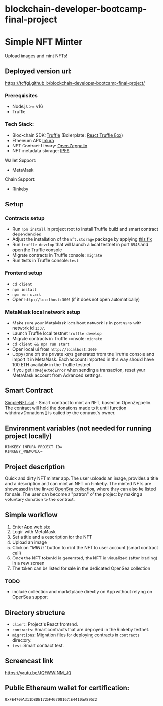 # blockchain-developer-bootcamp-final-project

# Simple NFT Minter 
Upload images and mint NFTs!

## Deployed version url:

https://toffgi.github.io/blockchain-developer-bootcamp-final-project/

### Prerequisites

- Node.js >= v16
- Truffle

### Tech Stack:

- Blockchain SDK: [Truffle](https://trufflesuite.com/) (Boilerplate: [React Truffle Box](https://trufflesuite.com/boxes/react/))
- Ethereum API: [Infura](https://infura.io/)
- NFT Contract Library: [Open Zeppelin](https://openzeppelin.com/)
- NFT metadata storage: [IPFS](https://ipfs.io/)

Wallet Support:
- MetaMask

Chain Support:
- Rinkeby

## Setup
### Contracts setup

- Run `npm install` in project root to install Truffle build and smart contract dependencies
- Adjust the installation of the `nft.storage` package by applying [this fix](https://stackoverflow.com/questions/70063600/cant-resolve-ipfs-car-blockstore-memory-when-importing-nft-storage) 
- Run `truffle develop` that will launch a local testnet in port `8545` and open the Truffle console
- Migrate contracts in Truffle console: `migrate`
- Run tests in Truffle console: `test`

### Frontend setup

- `cd client`
- `npm install`
- `npm run start`
- Open `http://localhost:3000` (if it does not open automatically)

### MetaMask local network setup

- Make sure your MetaMask localhost network is in port `8545` with network id `1337`.
- Launch Truffle local testnet `truffle develop` 
- Migrate contracts in Truffle console: `migrate`
- `cd client && npm run start`
- Open local ui from `http://localhost:3000`
- Copy (one of) the private keys generated from the Truffle console and import it in MetaMask. Each account imported in this way should have 100 ETH available in the Truffle testnet 
- If you get `TXRejectedError` when sending a transaction, reset your MetaMask account from Advanced settings.

## Smart Contract

[SimpleNFT.sol](https://rinkeby.etherscan.io/address/0x0a8799f1fe018bbf09fa161bD7Ae2Bc03C292A41) - Smart contract to mint an NFT, based on OpenZeppelin. The contract will hold the donations made to it until function withdrawDonations() is called by the contract's owner.

## Environment variables (not needed for running project locally)

```
RINKEBY_INFURA_PROJECT_ID=
RINKEBY_MNEMONIC=
```

## Project description

Quick and dirty NFT minter app. 
The user uploads an image, provides a title and a description and can mint an NFT on Rinkeby.
The minted NFTs are showcased in the linked [OpenSea collection](https://testnets.opensea.io/collection/simplenft-blockchaindevbootcprj), where they can also be listed for sale. 
The user can become a "patron" of the project by making a voluntary donation to the contract.

## Simple workflow

1. Enter [App web site](https://toffgi.github.io/blockchain-developer-bootcamp-final-project/) 
2. Login with MetaMask
3. Set a title and a description for the NFT
4. Upload an image
5. Click on *"MINT!"* button to mint the NFT to user account (smart contract call)
6. Once the NFT tokenId is generated, the NFT is visualized (after loading) in a new screen
7. The token can be listed for sale in the dedicated OpenSea collection

### TODO
- include collection and marketplace directly on App without relying on OpenSea support

## Directory structure

- `client`: Project's React frontend.
- `contracts`: Smart contracts that are deployed in the Rinkeby testnet.
- `migrations`: Migration files for deploying contracts in `contracts` directory.
- `test`: Smart contract test.

## Screencast link

https://youtu.be/JQFWWINM_JQ

## Public Ethereum wallet for certification:

`0xFE470eA311DBDE1726F467081671E4410aA89522`
